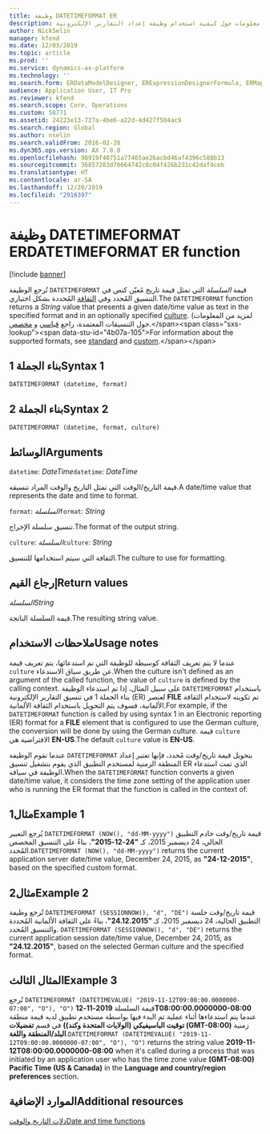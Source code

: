 ```yaml
---
title: وظيفة DATETIMEFORMAT ER
description: يوفر هذا الموضوع معلومات حول كيفية استخدام وظيفة إعداد التقارير الإلكترونية DATETIMEFORMAT (ER).
author: NickSelin
manager: kfend
ms.date: 12/03/2019
ms.topic: article
ms.prod: ''
ms.service: dynamics-ax-platform
ms.technology: ''
ms.search.form: ERDataModelDesigner, ERExpressionDesignerFormula, ERMappedFormatDesigner, ERModelMappingDesigner
audience: Application User, IT Pro
ms.reviewer: kfend
ms.search.scope: Core, Operations
ms.custom: 58771
ms.assetid: 24223e13-727a-4be6-a22d-4d427f504ac9
ms.search.region: Global
ms.author: nselin
ms.search.validFrom: 2016-02-28
ms.dyn365.ops.version: AX 7.0.0
ms.openlocfilehash: 98919f40751a77465ae26acbd46af4396c588b13
ms.sourcegitcommit: 36857283d70664742c8c04f426b231c42daf4ceb
ms.translationtype: HT
ms.contentlocale: ar-SA
ms.lasthandoff: 12/20/2019
ms.locfileid: "2916397"
---
```

# <span data-ttu-id="4b07a-103"><a name="DATETIMEFORMAT">وظيفة DATETIMEFORMAT ER</a></span><span class="sxs-lookup"><span data-stu-id="4b07a-103"><a name="DATETIMEFORMAT">DATETIMEFORMAT ER function</a></span></span>

[!include [banner](../includes/banner.md)]

<span data-ttu-id="4b07a-104">تُرجع الوظيفة `DATETIMEFORMAT` قيمة *السلسلة* التي تمثل قيمة تاريخ مُعيّن كنص في التنسيق المُحدد وفي [الثقافة](https://docs.microsoft.com/bingmaps/rest-services/common-parameters-and-types/supported-culture-codes) المُحددة بشكل اختياري.</span><span class="sxs-lookup"><span data-stu-id="4b07a-104">The `DATETIMEFORMAT` function returns a *String* value that presents a given date/time value as text in the specified format and in an optionally specified [culture](https://docs.microsoft.com/bingmaps/rest-services/common-parameters-and-types/supported-culture-codes).</span></span> <span data-ttu-id="4b07a-105">(لمزيد من المعلومات حول التنسيقات المعتمدة، راجع [قياسي](https://msdn.microsoft.com/library/az4se3k1(v=vs.110).aspx) و [مخصص](https://msdn.microsoft.com/library/8kb3ddd4(v=vs.110).aspx).</span><span class="sxs-lookup"><span data-stu-id="4b07a-105">For information about the supported formats, see [standard](https://msdn.microsoft.com/library/az4se3k1(v=vs.110).aspx) and [custom](https://msdn.microsoft.com/library/8kb3ddd4(v=vs.110).aspx).</span></span>

## <a name="syntax-1"></a><span data-ttu-id="4b07a-106">بناء الجملة 1</span><span class="sxs-lookup"><span data-stu-id="4b07a-106">Syntax 1</span></span>

```
DATETIMEFORMAT (datetime, format)
```

## <a name="syntax-2"></a><span data-ttu-id="4b07a-107">بناء الجملة 2</span><span class="sxs-lookup"><span data-stu-id="4b07a-107">Syntax 2</span></span>

```
DATETIMEFORMAT (datetime, format, culture)
```

## <a name="arguments"></a><span data-ttu-id="4b07a-108">الوسائط</span><span class="sxs-lookup"><span data-stu-id="4b07a-108">Arguments</span></span>

<span data-ttu-id="4b07a-109">`datetime`: *DateTime*</span><span class="sxs-lookup"><span data-stu-id="4b07a-109">`datetime`: *DateTime*</span></span>

<span data-ttu-id="4b07a-110">قيمة التاريخ/الوقت التي تمثل التاريخ والوقت المراد تنسيقه.</span><span class="sxs-lookup"><span data-stu-id="4b07a-110">A date/time value that represents the date and time to format.</span></span>

<span data-ttu-id="4b07a-111">`format`: *السلسلة*</span><span class="sxs-lookup"><span data-stu-id="4b07a-111">`format`: *String*</span></span>

<span data-ttu-id="4b07a-112">تنسيق سلسلة الإخراج.</span><span class="sxs-lookup"><span data-stu-id="4b07a-112">The format of the output string.</span></span>

<span data-ttu-id="4b07a-113">`culture`: *السلسلة*</span><span class="sxs-lookup"><span data-stu-id="4b07a-113">`culture`: *String*</span></span>

<span data-ttu-id="4b07a-114">الثقافة التي سيتم استخدامها للتنسيق.</span><span class="sxs-lookup"><span data-stu-id="4b07a-114">The culture to use for formatting.</span></span>

## <a name="return-values"></a><span data-ttu-id="4b07a-115">إرجاع القيم</span><span class="sxs-lookup"><span data-stu-id="4b07a-115">Return values</span></span>

<span data-ttu-id="4b07a-116">*السلسلة*</span><span class="sxs-lookup"><span data-stu-id="4b07a-116">*String*</span></span>

<span data-ttu-id="4b07a-117">قيمة السلسلة الناتجة.</span><span class="sxs-lookup"><span data-stu-id="4b07a-117">The resulting string value.</span></span>

## <a name="usage-notes"></a><span data-ttu-id="4b07a-118">ملاحظات الاستخدام</span><span class="sxs-lookup"><span data-stu-id="4b07a-118">Usage notes</span></span>

<span data-ttu-id="4b07a-119">عندما لا يتم تعريف الثقافة كوسيطة للوظيفة التي تم استدعائها، يتم تعريف قيمة `culture` عن طريق سياق الاستدعاء.</span><span class="sxs-lookup"><span data-stu-id="4b07a-119">When the culture isn't defined as an argument of the called function, the value of `culture` is defined by the calling context.</span></span> <span data-ttu-id="4b07a-120">على سبيل المثال، إذا تم استدعاء الوظيفة `DATETIMEFORMAT` باستخدام بناء الجملة 1 في تنسيق التقارير الإلكترونية (ER) لعنصر **FILE** تم تكوينه لاستخدام الثقافة الألمانية، فسوف يتم التحويل باستخدام الثقافة الألمانية.</span><span class="sxs-lookup"><span data-stu-id="4b07a-120">For example, if the `DATETIMEFORMAT` function is called by using syntax 1 in an Electronic reporting (ER) format for a **FILE** element that is configured to use the German culture, the conversion will be done by using the German culture.</span></span> <span data-ttu-id="4b07a-121">قيمة `culture` الافتراضية هي **EN-US**.</span><span class="sxs-lookup"><span data-stu-id="4b07a-121">The default `culture` value is **EN-US**.</span></span>

<span data-ttu-id="4b07a-122">عندما تقوم الوظيفة `DATETIMEFORMAT` بتحويل قيمة تاريخ/وقت مُحدد، فإنها تعتبر إعداد المنطقة الزمنية لمستخدم التطبيق الذي يقوم بتشغيل تنسيق ER الذي تمت استدعاء الوظيفة في سياقه.</span><span class="sxs-lookup"><span data-stu-id="4b07a-122">When the `DATETIMEFORMAT` function converts a given date/time value, it considers the time zone setting of the application user who is running the ER format that the function is called in the context of.</span></span>

## <a name="example-1"></a><span data-ttu-id="4b07a-123">مثال1</span><span class="sxs-lookup"><span data-stu-id="4b07a-123">Example 1</span></span>

<span data-ttu-id="4b07a-124">يُرجع التعبير `DATETIMEFORMAT (NOW(), "dd-MM-yyyy")` قيمة تاريخ/وقت خادم التطبيق الحالي، 24 ديسمبر 2015، كـ **"24-12-2015"**، بناءً على التنسيق المخصص المُحدد.</span><span class="sxs-lookup"><span data-stu-id="4b07a-124">`DATETIMEFORMAT (NOW(), "dd-MM-yyyy")` returns the current application server date/time value, December 24, 2015, as **"24-12-2015"**, based on the specified custom format.</span></span>

## <a name="example-2"></a><span data-ttu-id="4b07a-125">مثال2</span><span class="sxs-lookup"><span data-stu-id="4b07a-125">Example 2</span></span>

<span data-ttu-id="4b07a-126">تُرجع وظيفة `DATETIMEFORMAT (SESSIONNOW(), "d", "DE")` قيمة تاريخ/وقت جلسة التطبيق الحالية، 24 ديسمبر 2015، كـ **"24.12.2015"**، بناءً على الثقافة الألمانية المُحددة والتنسيق المُحدد. </span><span class="sxs-lookup"><span data-stu-id="4b07a-126">`DATETIMEFORMAT (SESSIONNOW(), "d", "DE")` returns the current application session date/time value, December 24, 2015, as **"24.12.2015"**, based on the selected German culture and the specified format.</span></span>

## <a name="example-3"></a><span data-ttu-id="4b07a-127">المثال الثالث</span><span class="sxs-lookup"><span data-stu-id="4b07a-127">Example 3</span></span>

<span data-ttu-id="4b07a-128">تُرجع  `DATETIMEFORMAT (DATETIMEVALUE( "2019-11-12T09:00:00.0000000-07:00", "O"), "O")` قيمة السلسلة **2019-11-12T08:00:00.0000000-08:00** عندما يتم استدعاءها أثناء عملية تم البدء فيها بواسطة مستخدم تطبيق لديه قيمة منطقة زمنية **‏‏‫(GMT-08:00) توقيت الباسيفيكي (الولايات المتحدة وكند)‬)‬** في قسم **تفضيلات البلد/المنطقة واللغة‬**.</span><span class="sxs-lookup"><span data-stu-id="4b07a-128">`DATETIMEFORMAT (DATETIMEVALUE( "2019-11-12T09:00:00.0000000-07:00", "O"), "O")` returns the string value **2019-11-12T08:00:00.0000000-08:00** when it's called during a process that was initiated by an application user who has the time zone value **(GMT-08:00) Pacific Time (US & Canada)** in the **Language and country/region preferences** section.</span></span>

## <a name="additional-resources"></a><span data-ttu-id="4b07a-129">الموارد الإضافية</span><span class="sxs-lookup"><span data-stu-id="4b07a-129">Additional resources</span></span>

[<span data-ttu-id="4b07a-130">دلات التاريخ والوقت</span><span class="sxs-lookup"><span data-stu-id="4b07a-130">Date and time functions</span></span>](er-functions-category-datetime.md)

